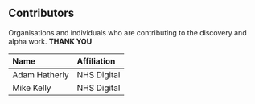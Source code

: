 ## Contributors
Organisations and individuals who are contributing to the discovery and alpha work. **THANK YOU**

| **Name** | **Affiliation** |
| :------ | :------ |
| Adam Hatherly | NHS Digital |
| Mike Kelly | NHS Digital |
